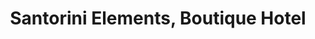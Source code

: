 ---
layout: project.hbs
key: santorini-elements
title: Santorini Elements, Boutique Hotel
category: Hospitality
og: true
description:
- in progress
photos:
- "main.jpg"

---